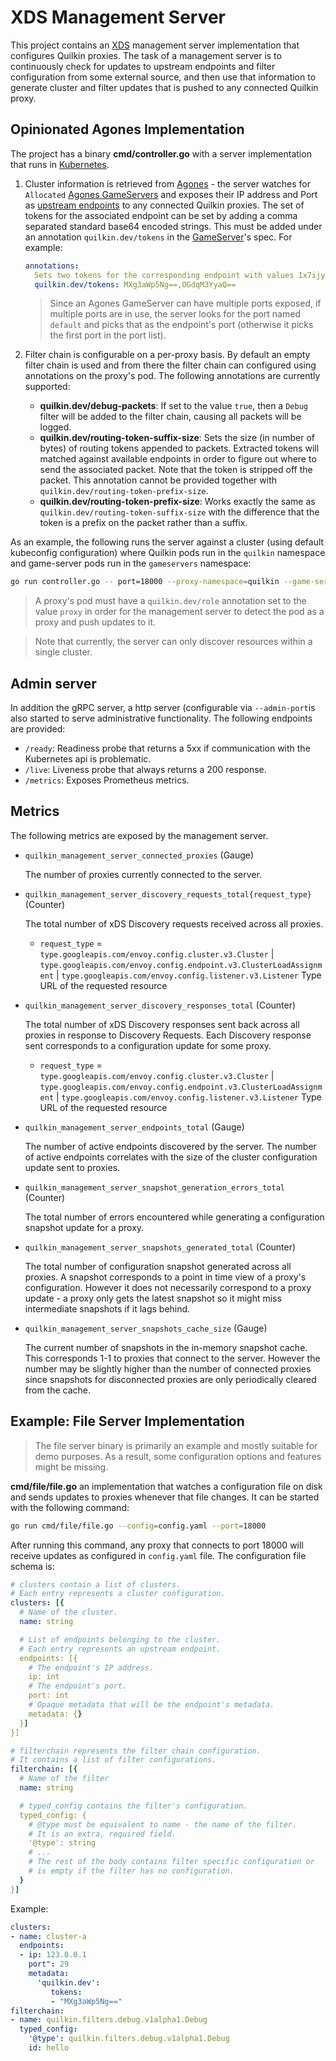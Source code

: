 # XDS Management Server

This project contains an [XDS] management server implementation that configures
Quilkin proxies.
The task of a management server is to continuously check for updates to
upstream endpoints and filter configuration from some external source, and then use
that information to generate cluster and filter updates that is pushed to any connected
Quilkin proxy.

## Opinionated Agones Implementation

The project has a binary **cmd/controller.go** with a server implementation that runs in [Kubernetes].
   
1. Cluster information is retrieved from [Agones] - the server watches for `Allocated`
   [Agones GameServers] and exposes their IP address and Port as [upstream endpoints][upstream-endpoint] to
   any connected Quilkin proxies.
   The set of tokens for the associated endpoint can be set by adding a comma separated standard base64 encoded strings.
   This must be added under an annotation `quilkin.dev/tokens` in the [GameServer][Agones GameServers]'s spec.
   For example:
   ```yaml
   annotations:
     Sets two tokens for the corresponding endpoint with values 1x7ijy6 and 8gj3v2i respectively.
     quilkin.dev/tokens: MXg3aWp5Ng==,OGdqM3YyaQ==
   ```

   > Since an Agones GameServer can have multiple ports exposed, if multiple ports are in
   > use, the server looks for the port named `default` and picks that as the endpoint's
   > port (otherwise it picks the first port in the port list).

1. Filter chain is configurable on a per-proxy basis. By default an empty filter chain is
   used and from there the filter chain can configured using annotations on the proxy's pod.
   The following annotations are currently supported:
   - **quilkin.dev/debug-packets**: If set to the value `true`, then a `Debug` filter will be
     added to the filter chain, causing all packets will be logged.
   - **quilkin.dev/routing-token-suffix-size**: Sets the size (in number of bytes) of routing tokens appended to
     packets. Extracted tokens will matched against available endpoints in order to figure out
     where to send the associated packet.
     Note that the token is stripped off the packet. This annotation cannot be provided together with
     `quilkin.dev/routing-token-prefix-size`.
   - **quilkin.dev/routing-token-prefix-size**: Works exactly the same as `quilkin.dev/routing-token-suffix-size`
     with the difference that the token is a prefix on the packet rather than a suffix.

As an example, the following runs the server against a cluster (using default kubeconfig configuration) where Quilkin pods run in the `quilkin` namespace and game-server pods run in the `gameservers` namespace:

```sh
go run controller.go -- port=18000 --proxy-namespace=quilkin --game-server-namespace=gameservers
```

> A proxy's pod must have a `quilkin.dev/role` annotation set to the value `proxy` in order
  for the management server to detect the pod as a proxy and push updates to it.

> Note that currently, the server can only discover resources within a single cluster.

## Admin server

In addition the gRPC server, a http server (configurable via `--admin-port`is also started to serve administrative functionality.
The following endpoints are provided:
- `/ready`: Readiness probe that returns a 5xx if communication with the Kubernetes api is problematic.
- `/live`: Liveness probe that always returns a 200 response.
- `/metrics`: Exposes Prometheus metrics.

## Metrics

The following metrics are exposed by the management server.

- `quilkin_management_server_connected_proxies` (Gauge)

   The number of proxies currently connected to the server.
- `quilkin_management_server_discovery_requests_total{request_type}` (Counter)

   The total number of xDS Discovery requests received across all proxies.
   - `request_type` = `type.googleapis.com/envoy.config.cluster.v3.Cluster` | `type.googleapis.com/envoy.config.endpoint.v3.ClusterLoadAssignment` | `type.googleapis.com/envoy.config.listener.v3.Listener`
     Type URL of the requested resource
- `quilkin_management_server_discovery_responses_total` (Counter)

   The total number of xDS Discovery responses sent back across all proxies in response to Discovery Requests.
   Each Discovery response sent corresponds to a configuration update for some proxy.
   - `request_type` = `type.googleapis.com/envoy.config.cluster.v3.Cluster` | `type.googleapis.com/envoy.config.endpoint.v3.ClusterLoadAssignment` | `type.googleapis.com/envoy.config.listener.v3.Listener`
     Type URL of the requested resource
- `quilkin_management_server_endpoints_total` (Gauge)

   The number of active endpoints discovered by the server. The number of active endpoints
   correlates with the size of the cluster configuration update sent to proxies.
- `quilkin_management_server_snapshot_generation_errors_total` (Counter)

   The total number of errors encountered while generating a configuration snapshot update for a proxy.
- `quilkin_management_server_snapshots_generated_total` (Counter)

   The total number of configuration snapshot generated across all proxies. A snapshot corresponds
   to a point in time view of a proxy's configuration. However it does not necessarily correspond
   to a proxy update - a proxy only gets the latest snapshot so it might miss intermediate
   snapshots if it lags behind.
- `quilkin_management_server_snapshots_cache_size` (Gauge)

   The current number of snapshots in the in-memory snapshot cache. This corresponds 1-1 to
   proxies that connect to the server. However the number may be slightly higher than the number
   of connected proxies since snapshots for disconnected proxies are only periodically cleared
   from the cache.

## Example: File Server Implementation

> The file server binary is primarily an example and mostly suitable for demo purposes.
> As a result, some configuration options and features might be missing.

**cmd/file/file.go** an implementation that watches a configuration file on disk and
sends updates to proxies whenever that file changes.
It can be started with the following command:
```sh
go run cmd/file/file.go --config=config.yaml --port=18000
```
After running this command, any proxy that connects to port 18000 will receive updates as
configured in `config.yaml` file.
The configuration file schema is:
```yaml
# clusters contain a list of clusters.
# Each entry represents a cluster configuration.
clusters: [{
  # Name of the cluster.
  name: string

  # List of endpoints belonging to the cluster.
  # Each entry represents an upstream endpoint.
  endpoints: [{
    # The endpoint's IP address.
    ip: int
    # The endpoint's port.
    port: int
    # Opaque metadata that will be the endpoint's metadata.
    metadata: {}
  }]
}]

# filterchain represents the filter chain configuration.
# It contains a list of filter configurations.
filterchain: [{
  # Name of the filter
  name: string

  # typed_config contains the filter's configuration.
  typed_config: {
    # @type must be equivalent to name - the name of the filter.
    # It is an extra, required field.
    '@type': string
    # ...
    # The rest of the body contains filter specific configuration or
    # is empty if the filter has no configuration.
  }
}]
```
Example:
```yaml
clusters:
- name: cluster-a
  endpoints:
  - ip: 123.0.0.1
    port": 29
    metadata:
      'quilkin.dev':
         tokens:
         - "MXg3aWp5Ng=="
filterchain:
- name: quilkin.filters.debug.v1alpha1.Debug
  typed_config:
    '@type': quilkin.filters.debug.v1alpha1.Debug
    id: hello
```


[XDS]: https://www.envoyproxy.io/docs/envoy/latest/api-docs/xds_protocol
[Kubernetes]: https://kubernetes.io/
[Agones]: https://agones.dev/
[Agones GameServers]: https://agones.dev/site/docs/getting-started/create-gameserver/
[upstream-endpoint]: https://googleforgames.github.io/quilkin/main/book/proxy.html#upstream-endpoint
